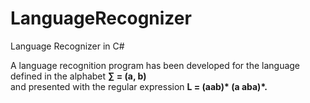 # LanguageRecognizer
Language Recognizer in C#

A language recognition program has been developed for the language defined in the alphabet **∑ = (a, b)**  
and presented with the regular expression __L = (aab)* (a aba)*.__
